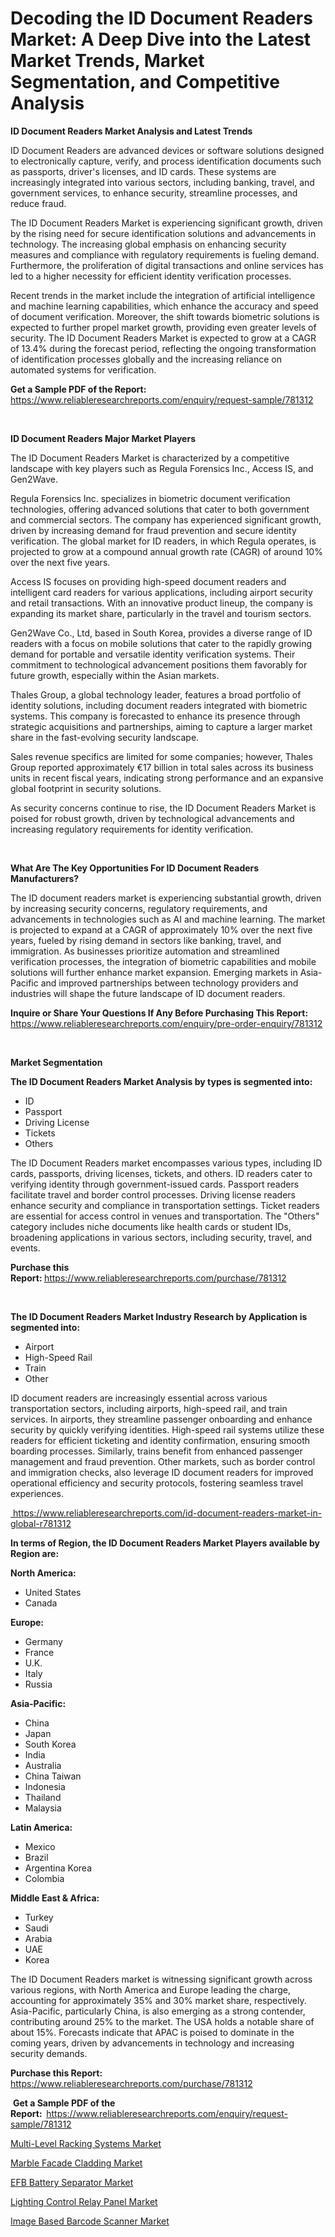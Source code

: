<p><h1>Decoding the ID Document Readers Market: A Deep Dive into the Latest Market Trends, Market Segmentation, and Competitive Analysis</h1></p><p><strong>ID Document Readers Market Analysis and Latest Trends</strong></p>
<p><p>ID Document Readers are advanced devices or software solutions designed to electronically capture, verify, and process identification documents such as passports, driver's licenses, and ID cards. These systems are increasingly integrated into various sectors, including banking, travel, and government services, to enhance security, streamline processes, and reduce fraud.</p><p>The ID Document Readers Market is experiencing significant growth, driven by the rising need for secure identification solutions and advancements in technology. The increasing global emphasis on enhancing security measures and compliance with regulatory requirements is fueling demand. Furthermore, the proliferation of digital transactions and online services has led to a higher necessity for efficient identity verification processes.</p><p>Recent trends in the market include the integration of artificial intelligence and machine learning capabilities, which enhance the accuracy and speed of document verification. Moreover, the shift towards biometric solutions is expected to further propel market growth, providing even greater levels of security. The ID Document Readers Market is expected to grow at a CAGR of 13.4% during the forecast period, reflecting the ongoing transformation of identification processes globally and the increasing reliance on automated systems for verification.</p></p>
<p><strong>Get a Sample PDF of the Report:&nbsp;</strong> <a href="https://www.reliableresearchreports.com/enquiry/request-sample/781312?utm_campaign=1677&utm_medium=2&utm_source=Github&utm_content=ia&utm_term=15102024&utm_id=id-document-readers">https://www.reliableresearchreports.com/enquiry/request-sample/781312</a></p>
<p>&nbsp;</p>
<p><strong>ID Document Readers Major Market Players</strong></p>
<p><p>The ID Document Readers Market is characterized by a competitive landscape with key players such as Regula Forensics Inc., Access IS, and Gen2Wave. </p><p>Regula Forensics Inc. specializes in biometric document verification technologies, offering advanced solutions that cater to both government and commercial sectors. The company has experienced significant growth, driven by increasing demand for fraud prevention and secure identity verification. The global market for ID readers, in which Regula operates, is projected to grow at a compound annual growth rate (CAGR) of around 10% over the next five years.</p><p>Access IS focuses on providing high-speed document readers and intelligent card readers for various applications, including airport security and retail transactions. With an innovative product lineup, the company is expanding its market share, particularly in the travel and tourism sectors.</p><p>Gen2Wave Co., Ltd, based in South Korea, provides a diverse range of ID readers with a focus on mobile solutions that cater to the rapidly growing demand for portable and versatile identity verification systems. Their commitment to technological advancement positions them favorably for future growth, especially within the Asian markets.</p><p>Thales Group, a global technology leader, features a broad portfolio of identity solutions, including document readers integrated with biometric systems. This company is forecasted to enhance its presence through strategic acquisitions and partnerships, aiming to capture a larger market share in the fast-evolving security landscape.</p><p>Sales revenue specifics are limited for some companies; however, Thales Group reported approximately €17 billion in total sales across its business units in recent fiscal years, indicating strong performance and an expansive global footprint in security solutions.</p><p>As security concerns continue to rise, the ID Document Readers Market is poised for robust growth, driven by technological advancements and increasing regulatory requirements for identity verification.</p></p>
<p>&nbsp;</p>
<p><strong>What Are The Key Opportunities For ID Document Readers Manufacturers?</strong></p>
<p><p>The ID document readers market is experiencing substantial growth, driven by increasing security concerns, regulatory requirements, and advancements in technologies such as AI and machine learning. The market is projected to expand at a CAGR of approximately 10% over the next five years, fueled by rising demand in sectors like banking, travel, and immigration. As businesses prioritize automation and streamlined verification processes, the integration of biometric capabilities and mobile solutions will further enhance market expansion. Emerging markets in Asia-Pacific and improved partnerships between technology providers and industries will shape the future landscape of ID document readers.</p></p>
<p><strong>Inquire or Share Your Questions If Any Before Purchasing This Report:</strong> <a href="https://www.reliableresearchreports.com/enquiry/pre-order-enquiry/781312?utm_campaign=1677&utm_medium=2&utm_source=Github&utm_content=ia&utm_term=15102024&utm_id=id-document-readers">https://www.reliableresearchreports.com/enquiry/pre-order-enquiry/781312</a></p>
<p>&nbsp;</p>
<p><strong>Market Segmentation</strong></p>
<p><strong>The ID Document Readers Market Analysis by types is segmented into:</strong></p>
<p><ul><li>ID</li><li>Passport</li><li>Driving License</li><li>Tickets</li><li>Others</li></ul></p>
<p><p>The ID Document Readers market encompasses various types, including ID cards, passports, driving licenses, tickets, and others. ID readers cater to verifying identity through government-issued cards. Passport readers facilitate travel and border control processes. Driving license readers enhance security and compliance in transportation settings. Ticket readers are essential for access control in venues and transportation. The "Others" category includes niche documents like health cards or student IDs, broadening applications in various sectors, including security, travel, and events.</p></p>
<p><strong>Purchase this Report:&nbsp;</strong><a href="https://www.reliableresearchreports.com/purchase/781312?utm_campaign=1677&utm_medium=2&utm_source=Github&utm_content=ia&utm_term=15102024&utm_id=id-document-readers">https://www.reliableresearchreports.com/purchase/781312</a></p>
<p>&nbsp;</p>
<p><strong>The ID Document Readers Market Industry Research by Application is segmented into:</strong></p>
<p><ul><li>Airport</li><li>High-Speed Rail</li><li>Train</li><li>Other</li></ul></p>
<p><p>ID document readers are increasingly essential across various transportation sectors, including airports, high-speed rail, and train services. In airports, they streamline passenger onboarding and enhance security by quickly verifying identities. High-speed rail systems utilize these readers for efficient ticketing and identity confirmation, ensuring smooth boarding processes. Similarly, trains benefit from enhanced passenger management and fraud prevention. Other markets, such as border control and immigration checks, also leverage ID document readers for improved operational efficiency and security protocols, fostering seamless travel experiences.</p></p>
<p><a href="https://www.reliableresearchreports.com/id-document-readers-market-in-global-r781312?utm_campaign=1677&utm_medium=2&utm_source=Github&utm_content=ia&utm_term=15102024&utm_id=id-document-readers">&nbsp;https://www.reliableresearchreports.com/id-document-readers-market-in-global-r781312</a></p>
<p><strong>In terms of Region, the ID Document Readers Market Players available by Region are:</strong></p>
<p>
    <p> <strong> North America: </strong>
        <ul>
            <li>United States</li>
            <li>Canada</li>
        </ul>
        </p> 
    <p> <strong> Europe: </strong>
        <ul>
            <li>Germany</li>
            <li>France</li>
            <li>U.K.</li>
            <li>Italy</li>
            <li>Russia</li>
        </ul>
        </p> 
    <p> <strong> Asia-Pacific: </strong>
        <ul>
            <li>China</li>
            <li>Japan</li>
            <li>South Korea</li>
            <li>India</li>
            <li>Australia</li>
            <li>China Taiwan</li>
            <li>Indonesia</li>
            <li>Thailand</li>
            <li>Malaysia</li>
        </ul>
        </p> 
    <p> <strong> Latin America: </strong>
        <ul>
            <li>Mexico</li>
            <li>Brazil</li>
            <li>Argentina Korea</li>
            <li>Colombia</li>
        </ul>
        </p> 
    <p> <strong> Middle East & Africa: </strong>
        <ul>
            <li>Turkey</li>
            <li>Saudi</li>
            <li>Arabia</li>
            <li>UAE</li>
            <li>Korea</li>
        </ul>
    </p>
    </p>
<p><p>The ID Document Readers market is witnessing significant growth across various regions, with North America and Europe leading the charge, accounting for approximately 35% and 30% market share, respectively. Asia-Pacific, particularly China, is also emerging as a strong contender, contributing around 25% to the market. The USA holds a notable share of about 15%. Forecasts indicate that APAC is poised to dominate in the coming years, driven by advancements in technology and increasing security demands.</p></p>
<p><strong>Purchase this Report: </strong><a href="https://www.reliableresearchreports.com/purchase/781312?utm_campaign=1677&utm_medium=2&utm_source=Github&utm_content=ia&utm_term=15102024&utm_id=id-document-readers">https://www.reliableresearchreports.com/purchase/781312</a></p>
<p>&nbsp;<strong>Get a Sample PDF of the Report:&nbsp;&nbsp;</strong><a href="https://www.reliableresearchreports.com/enquiry/request-sample/781312?utm_campaign=1677&utm_medium=2&utm_source=Github&utm_content=ia&utm_term=15102024&utm_id=id-document-readers">https://www.reliableresearchreports.com/enquiry/request-sample/781312</a></p>
<p><strong></strong></p>
<p><p><a href="https://www.linkedin.com/pulse/multi-level-racking-systems-market-industry-trends-kvgzc?trk=public_post_embed_feed-article-content&utm_campaign=1677&utm_medium=2&utm_source=Github&utm_content=ia&utm_term=15102024&utm_id=id-document-readers">Multi-Level Racking Systems Market</a></p><p><a href="https://www.linkedin.com/pulse/marble-facade-cladding-market-essentials-key-players-demand-xzhec?trk=public_post_embed_feed-article-content&utm_campaign=1677&utm_medium=2&utm_source=Github&utm_content=ia&utm_term=15102024&utm_id=id-document-readers">Marble Facade Cladding Market</a></p><p><a href="https://www.linkedin.com/pulse/efb-battery-separator-market-forecast-global-trends-analysis-luuwc?trk=public_post_embed_feed-article-content&utm_campaign=1677&utm_medium=2&utm_source=Github&utm_content=ia&utm_term=15102024&utm_id=id-document-readers">EFB Battery Separator Market</a></p><p><a href="https://www.linkedin.com/pulse/lighting-control-relay-panel-market-industry-landscape-growth-c6w8c?trk=public_post_embed_feed-article-content&utm_campaign=1677&utm_medium=2&utm_source=Github&utm_content=ia&utm_term=15102024&utm_id=id-document-readers">Lighting Control Relay Panel Market</a></p><p><a href="https://www.linkedin.com/pulse/image-based-barcode-scanner-market-analysis-product-mj8wc?trk=public_post_embed_feed-article-content&utm_campaign=1677&utm_medium=2&utm_source=Github&utm_content=ia&utm_term=15102024&utm_id=id-document-readers">Image Based Barcode Scanner Market</a></p></p>